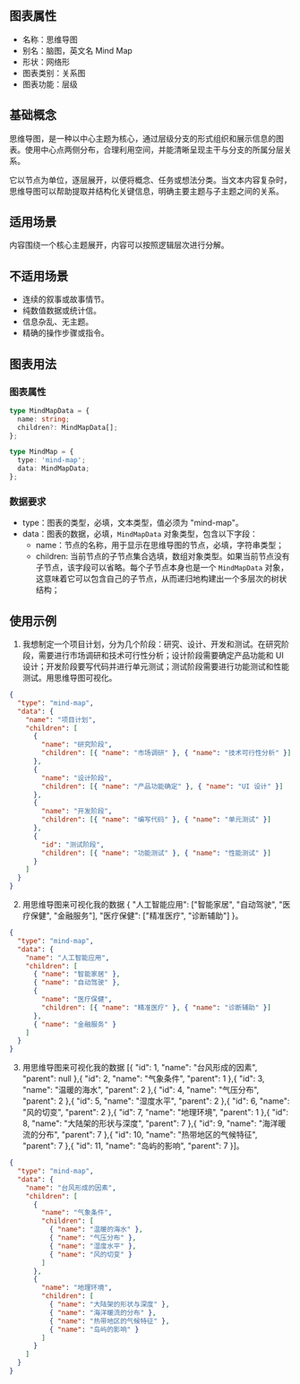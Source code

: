## 图表属性

- 名称：思维导图
- 别名：脑图，英文名 Mind Map
- 形状：网络形
- 图表类别：关系图
- 图表功能：层级

## 基础概念

思维导图，是一种以中心主题为核心，通过层级分支的形式组织和展示信息的图表。使用中心点两侧分布，合理利用空间，并能清晰呈现主干与分支的所属分层关系。

它以节点为单位，逐层展开，以便将概念、任务或想法分类。当文本内容复杂时，思维导图可以帮助提取并结构化关键信息，明确主要主题与子主题之间的关系。

## 适用场景

内容围绕一个核心主题展开，内容可以按照逻辑层次进行分解。

## 不适用场景

- 连续的叙事或故事情节。
- 纯数值数据或统计信。
- 信息杂乱、无主题。
- 精确的操作步骤或指令。

## 图表用法

### 图表属性

```typescript
type MindMapData = {
  name: string;
  children?: MindMapData[];
};

type MindMap = {
  type: 'mind-map';
  data: MindMapData;
};
```

### 数据要求

- type：图表的类型，必填，文本类型，值必须为 "mind-map"。
- data：图表的数据，必填，`MindMapData` 对象类型，包含以下字段：
  - name：节点的名称，用于显示在思维导图的节点，必填，字符串类型；
  - children: 当前节点的子节点集合选填，数组对象类型。如果当前节点没有子节点，该字段可以省略。每个子节点本身也是一个 `MindMapData` 对象，这意味着它可以包含自己的子节点，从而递归地构建出一个多层次的树状结构；

## 使用示例

1. 我想制定一个项目计划，分为几个阶段：研究、设计、开发和测试。在研究阶段，需要进行市场调研和技术可行性分析；设计阶段需要确定产品功能和 UI 设计；开发阶段要写代码并进行单元测试；测试阶段需要进行功能测试和性能测试。用思维导图可视化。

```json
{
  "type": "mind-map",
  "data": {
    "name": "项目计划",
    "children": [
      {
        "name": "研究阶段",
        "children": [{ "name": "市场调研" }, { "name": "技术可行性分析" }]
      },
      {
        "name": "设计阶段",
        "children": [{ "name": "产品功能确定" }, { "name": "UI 设计" }]
      },
      {
        "name": "开发阶段",
        "children": [{ "name": "编写代码" }, { "name": "单元测试" }]
      },
      {
        "id": "测试阶段",
        "children": [{ "name": "功能测试" }, { "name": "性能测试" }]
      }
    ]
  }
}
```

2. 用思维导图来可视化我的数据 { "人工智能应用": ["智能家居", "自动驾驶", "医疗保健", "金融服务"], "医疗保健": ["精准医疗", "诊断辅助"] }。

```json
{
  "type": "mind-map",
  "data": {
    "name": "人工智能应用",
    "children": [
      { "name": "智能家居" },
      { "name": "自动驾驶" },
      {
        "name": "医疗保健",
        "children": [{ "name": "精准医疗" }, { "name": "诊断辅助" }]
      },
      { "name": "金融服务" }
    ]
  }
}
```

3. 用思维导图来可视化我的数据 [{ "id": 1, "name": "台风形成的因素", "parent": null },{ "id": 2, "name": "气象条件", "parent": 1 },{ "id": 3, "name": "温暖的海水", "parent": 2 },{ "id": 4, "name": "气压分布", "parent": 2 },{ "id": 5, "name": "湿度水平", "parent": 2 },{ "id": 6, "name": "风的切变", "parent": 2 },{ "id": 7, "name": "地理环境", "parent": 1 },{ "id": 8, "name": "大陆架的形状与深度", "parent": 7 },{ "id": 9, "name": "海洋暖流的分布", "parent": 7 },{ "id": 10, "name": "热带地区的气候特征", "parent": 7 },{ "id": 11, "name": "岛屿的影响", "parent": 7 }]。

```json
{
  "type": "mind-map",
  "data": {
    "name": "台风形成的因素",
    "children": [
      {
        "name": "气象条件",
        "children": [
          { "name": "温暖的海水" },
          { "name": "气压分布" },
          { "name": "湿度水平" },
          { "name": "风的切变" }
        ]
      },
      {
        "name": "地理环境",
        "children": [
          { "name": "大陆架的形状与深度" },
          { "name": "海洋暖流的分布" },
          { "name": "热带地区的气候特征" },
          { "name": "岛屿的影响" }
        ]
      }
    ]
  }
}
```
